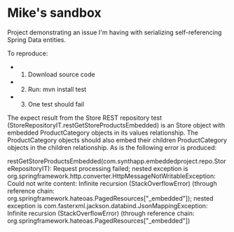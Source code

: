 # Mike's sandbox

Project demonstrating an issue I'm having with serializing self-referencing Spring Data entities.

To reproduce:

* 1. Download source code
* 2. Run: mvn install test
* 3. One test should fail
 
The expect result from the Store REST repository test (StoreRepositoryIT.restGetStoreProductsEmbedded) is an Store object with embedded ProductCategory objects in its values relationship. The ProductCategory objects should also embed their children ProductCategory objects in the children relationship. As is the following error is produced:

restGetStoreProductsEmbedded(com.synthapp.embeddedproject.repo.StoreRepositoryIT): Request processing failed; nested exception is org.springframework.http.converter.HttpMessageNotWritableException: Could not write content: Infinite recursion (StackOverflowError) (through reference chain: org.springframework.hateoas.PagedResources["_embedded"]); nested exception is com.fasterxml.jackson.databind.JsonMappingException: Infinite recursion (StackOverflowError) (through reference chain: org.springframework.hateoas.PagedResources["_embedded"])

